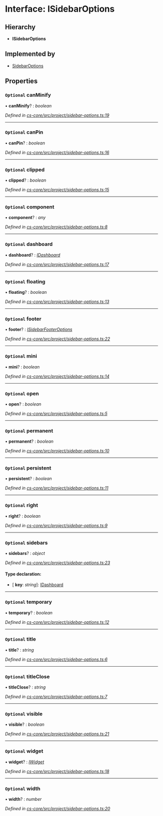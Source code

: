 # Interface: ISidebarOptions

## Hierarchy

* **ISidebarOptions**

## Implemented by

* [SidebarOptions](../classes/_cs_core_src_project_sidebar_options_.sidebaroptions.md)

## Properties

### `Optional` canMinify

• **canMinify**? : *boolean*

*Defined in [cs-core/src/project/sidebar-options.ts:19](https://github.com/RichardHovenkamp/csnext/blob/872f0bfe/packages/cs-core/src/project/sidebar-options.ts#L19)*

___

### `Optional` canPin

• **canPin**? : *boolean*

*Defined in [cs-core/src/project/sidebar-options.ts:16](https://github.com/RichardHovenkamp/csnext/blob/872f0bfe/packages/cs-core/src/project/sidebar-options.ts#L16)*

___

### `Optional` clipped

• **clipped**? : *boolean*

*Defined in [cs-core/src/project/sidebar-options.ts:15](https://github.com/RichardHovenkamp/csnext/blob/872f0bfe/packages/cs-core/src/project/sidebar-options.ts#L15)*

___

### `Optional` component

• **component**? : *any*

*Defined in [cs-core/src/project/sidebar-options.ts:8](https://github.com/RichardHovenkamp/csnext/blob/872f0bfe/packages/cs-core/src/project/sidebar-options.ts#L8)*

___

### `Optional` dashboard

• **dashboard**? : *[IDashboard](_cs_core_src_dashboard_dashboard_.idashboard.md)*

*Defined in [cs-core/src/project/sidebar-options.ts:17](https://github.com/RichardHovenkamp/csnext/blob/872f0bfe/packages/cs-core/src/project/sidebar-options.ts#L17)*

___

### `Optional` floating

• **floating**? : *boolean*

*Defined in [cs-core/src/project/sidebar-options.ts:13](https://github.com/RichardHovenkamp/csnext/blob/872f0bfe/packages/cs-core/src/project/sidebar-options.ts#L13)*

___

### `Optional` footer

• **footer**? : *[ISidebarFooterOptions](_cs_core_src_project_sidebar_options_.isidebarfooteroptions.md)*

*Defined in [cs-core/src/project/sidebar-options.ts:22](https://github.com/RichardHovenkamp/csnext/blob/872f0bfe/packages/cs-core/src/project/sidebar-options.ts#L22)*

___

### `Optional` mini

• **mini**? : *boolean*

*Defined in [cs-core/src/project/sidebar-options.ts:14](https://github.com/RichardHovenkamp/csnext/blob/872f0bfe/packages/cs-core/src/project/sidebar-options.ts#L14)*

___

### `Optional` open

• **open**? : *boolean*

*Defined in [cs-core/src/project/sidebar-options.ts:5](https://github.com/RichardHovenkamp/csnext/blob/872f0bfe/packages/cs-core/src/project/sidebar-options.ts#L5)*

___

### `Optional` permanent

• **permanent**? : *boolean*

*Defined in [cs-core/src/project/sidebar-options.ts:10](https://github.com/RichardHovenkamp/csnext/blob/872f0bfe/packages/cs-core/src/project/sidebar-options.ts#L10)*

___

### `Optional` persistent

• **persistent**? : *boolean*

*Defined in [cs-core/src/project/sidebar-options.ts:11](https://github.com/RichardHovenkamp/csnext/blob/872f0bfe/packages/cs-core/src/project/sidebar-options.ts#L11)*

___

### `Optional` right

• **right**? : *boolean*

*Defined in [cs-core/src/project/sidebar-options.ts:9](https://github.com/RichardHovenkamp/csnext/blob/872f0bfe/packages/cs-core/src/project/sidebar-options.ts#L9)*

___

### `Optional` sidebars

• **sidebars**? : *object*

*Defined in [cs-core/src/project/sidebar-options.ts:23](https://github.com/RichardHovenkamp/csnext/blob/872f0bfe/packages/cs-core/src/project/sidebar-options.ts#L23)*

#### Type declaration:

* \[ **key**: *string*\]: [IDashboard](_cs_core_src_dashboard_dashboard_.idashboard.md)

___

### `Optional` temporary

• **temporary**? : *boolean*

*Defined in [cs-core/src/project/sidebar-options.ts:12](https://github.com/RichardHovenkamp/csnext/blob/872f0bfe/packages/cs-core/src/project/sidebar-options.ts#L12)*

___

### `Optional` title

• **title**? : *string*

*Defined in [cs-core/src/project/sidebar-options.ts:6](https://github.com/RichardHovenkamp/csnext/blob/872f0bfe/packages/cs-core/src/project/sidebar-options.ts#L6)*

___

### `Optional` titleClose

• **titleClose**? : *string*

*Defined in [cs-core/src/project/sidebar-options.ts:7](https://github.com/RichardHovenkamp/csnext/blob/872f0bfe/packages/cs-core/src/project/sidebar-options.ts#L7)*

___

### `Optional` visible

• **visible**? : *boolean*

*Defined in [cs-core/src/project/sidebar-options.ts:21](https://github.com/RichardHovenkamp/csnext/blob/872f0bfe/packages/cs-core/src/project/sidebar-options.ts#L21)*

___

### `Optional` widget

• **widget**? : *[IWidget](_cs_core_src_widget_widget_.iwidget.md)*

*Defined in [cs-core/src/project/sidebar-options.ts:18](https://github.com/RichardHovenkamp/csnext/blob/872f0bfe/packages/cs-core/src/project/sidebar-options.ts#L18)*

___

### `Optional` width

• **width**? : *number*

*Defined in [cs-core/src/project/sidebar-options.ts:20](https://github.com/RichardHovenkamp/csnext/blob/872f0bfe/packages/cs-core/src/project/sidebar-options.ts#L20)*
